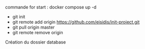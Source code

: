commande for start :
docker compose up -d


- git init
- git remote add origin https://github.com/eisidis/init-project.git
- git pull origin master
- git remote remove origin

Création du dossier database
